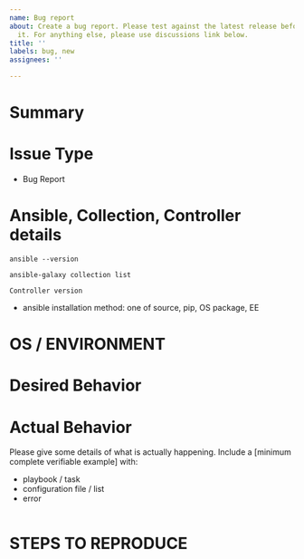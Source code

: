 ```yaml
---
name: Bug report
about: Create a bug report. Please test against the latest release before submitting
  it. For anything else, please use discussions link below.
title: ''
labels: bug, new
assignees: ''

---
```


<!--- Verify first that your issue is not already reported on GitHub -->
<!--- If this is a request for help, please use the forum https://forum.ansible.com/tag/infra-config-as-code -->
<!--- Also test if the latest release are affected -->

# Summary

<!--- Explain the problem briefly below -->

# Issue Type

- Bug Report

# Ansible, Collection, Controller details

<!--- Paste verbatim output between triple backticks -->

```console (paste below)
ansible --version

ansible-galaxy collection list

Controller version

```

- ansible installation method: one of source, pip, OS package, EE

# OS / ENVIRONMENT

<!--- Provide all relevant information below, e.g. target OS versions, network device firmware, etc. -->

# Desired Behavior

<!--- Describe what you expected to happen when running the steps above -->

# Actual Behavior

<!--- Describe what actually happened. If possible run with extra verbosity (-vvvv) -->

Please give some details of what is actually happening.
Include a [minimum complete verifiable example] with:

- playbook / task
- configuration file / list
- error

<!--- Paste verbatim command output between triple backticks -->

```console (error)

```

# STEPS TO REPRODUCE

<!--- Describe exactly how to reproduce the problem, using a minimal test-case -->

<!--- Paste example playbooks or commands between triple backticks below -->

```yaml (playbook/task)

```

```yaml (config/list/array/variables)

```

<!--- HINT: You can paste gist.github.com links for larger files -->

<!--- [minimum complete verifiable example]: http://stackoverflow.com/help/mcve -->
